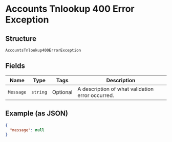 
# Accounts Tnlookup 400 Error Exception

## Structure

`AccountsTnlookup400ErrorException`

## Fields

| Name | Type | Tags | Description |
|  --- | --- | --- | --- |
| `Message` | `string` | Optional | A description of what validation error occurred. |

## Example (as JSON)

```json
{
  "message": null
}
```

